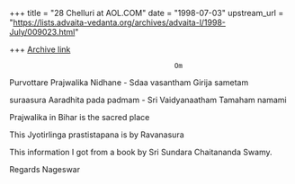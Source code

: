 +++
title = "28 Chelluri at AOL.COM"
date = "1998-07-03"
upstream_url = "https://lists.advaita-vedanta.org/archives/advaita-l/1998-July/009023.html"

+++
[Archive link](https://lists.advaita-vedanta.org/archives/advaita-l/1998-July/009023.html)

                                             Om


Purvottare Prajwalika Nidhane  -  Sdaa vasantham Girija sametam

suraasura Aaradhita pada padmam - Sri Vaidyanaatham Tamaham namami

Prajwalika in Bihar is the sacred place

This Jyotirlinga prastistapana is by Ravanasura

This information I got from a book by Sri Sundara Chaitananda Swamy.

Regards                                                      Nageswar

